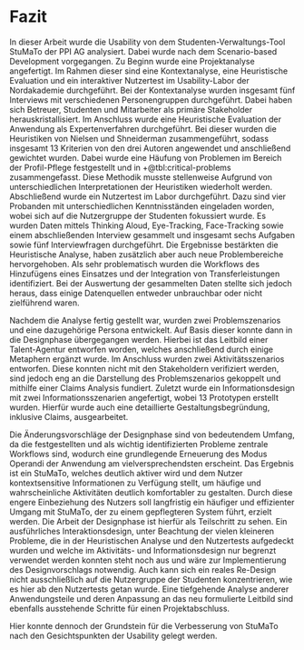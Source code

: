 # Fazit

In dieser Arbeit wurde die Usability von dem Studenten-Verwaltungs-Tool StuMaTo der PPI AG analysiert. Dabei wurde nach dem Scenario-based Development vorgegangen. Zu Beginn wurde eine Projektanalyse angefertigt. Im Rahmen dieser sind eine Kontextanalyse, eine Heuristische Evaluation und ein interaktiver Nutzertest im Usability-Labor der Nordakademie durchgeführt. Bei der Kontextanalyse wurden insgesamt fünf Interviews mit verschiedenen Personengruppen durchgeführt. Dabei haben sich Betreuer, Studenten und Mitarbeiter als primäre Stakeholder herauskristallisiert. Im Anschluss wurde eine Heuristische Evaluation der Anwendung als Expertenverfahren durchgeführt. Bei dieser wurden die Heuristiken von Nielsen und Shneiderman zusammengeführt, sodass insgesamt 13 Kriterien von den drei Autoren angewendet und anschließend gewichtet wurden. Dabei wurde eine Häufung von Problemen im Bereich der Profil-Pflege festgestellt und in +@tbl:critical-problems zusammengefasst. Diese Methodik musste stellenweise Aufgrund von unterschiedlichen Interpretationen der Heuristiken wiederholt werden. Abschließend wurde ein Nutzertest im Labor durchgeführt. Dazu sind vier Probanden mit unterschiedlichen Kenntnisständen eingeladen worden, wobei sich auf die Nutzergruppe der Studenten fokussiert wurde. Es wurden Daten mittels Thinking Aloud, Eye-Tracking, Face-Tracking sowie einem abschließenden Interview gesammelt und insgesamt sechs Aufgaben sowie fünf Interviewfragen durchgeführt. Die Ergebnisse bestärkten die Heuristische Analyse, haben zusätzlich aber auch neue Problembereiche hervorgehoben. Als sehr problematisch wurden die Workflows des Hinzufügens eines Einsatzes und der Integration von Transferleistungen identifiziert. Bei der Auswertung der gesammelten Daten stellte sich jedoch heraus, dass einige Datenquellen entweder unbrauchbar oder nicht zielführend waren.

Nachdem die Analyse fertig gestellt war, wurden zwei Problemszenarios und eine dazugehörige Persona entwickelt. Auf Basis dieser konnte dann in die Designphase übergegangen werden. Hierbei ist das Leitbild einer Talent-Agentur entworfen worden, welches anschließend durch einige Metaphern ergänzt wurde. Im Anschluss wurden zwei Aktivitätsszenarios entworfen. Diese konnten nicht mit den Stakeholdern verifiziert werden, sind jedoch eng an die Darstellung des Problemszenarios gekoppelt und mithilfe einer Claims Analysis fundiert. Zuletzt wurde ein Informationsdesign mit zwei Informationsszenarien angefertigt, wobei 13 Prototypen erstellt wurden. Hierfür wurde auch eine detaillierte Gestaltungsbegründung, inklusive Claims, ausgearbeitet. 

Die Änderungsvorschläge der Designphase sind von bedeutendem Umfang, da die festgestellten und als wichtig identifizierten Probleme zentrale Workflows sind, wodurch eine grundlegende Erneuerung des Modus Operandi der Anwendung am vielversprechendsten erscheint. Das Ergebnis ist ein StuMaTo, welches deutlich aktiver wird und dem Nutzer kontextsensitive Informationen zu Verfügung stellt, um häufige und wahrscheinliche Aktivitäten deutlich komfortabler zu gestalten. Durch diese engere Einbeziehung des Nutzers soll langfristig ein häufiger und effizienter Umgang mit StuMaTo, der zu einem gepflegteren System führt, erzielt werden. Die Arbeit der Designphase ist hierfür als  Teilschritt zu sehen. Ein ausführliches Interaktionsdesign, unter Beachtung der vielen kleineren Probleme, die in der Heuristischen Analyse und den Nutzertests aufgedeckt wurden und welche im Aktivitäts- und Informationsdesign nur begrenzt verwendet werden konnten steht noch aus und wäre zur Implementierung des Designvorschlags notwendig. Auch kann sich ein reales Re-Design nicht ausschließlich auf die Nutzergruppe der Studenten konzentrieren, wie es hier ab den Nutzertests getan wurde. Eine tiefgehende Analyse anderer Anwendungsteile und deren Anpassung an das neu formulierte Leitbild sind ebenfalls ausstehende Schritte für einen Projektabschluss. 

Hier konnte dennoch der Grundstein für die Verbesserung von StuMaTo nach den Gesichtspunkten der Usability gelegt werden.

